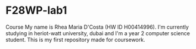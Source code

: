 # F28WP-lab1
Course
My name is Rhea Maria D'Costa (HW ID H00414996). I'm currently studying in heriot-watt university, dubai and I'm a year 2 computer science student.
This is my first repository made for coursework.
